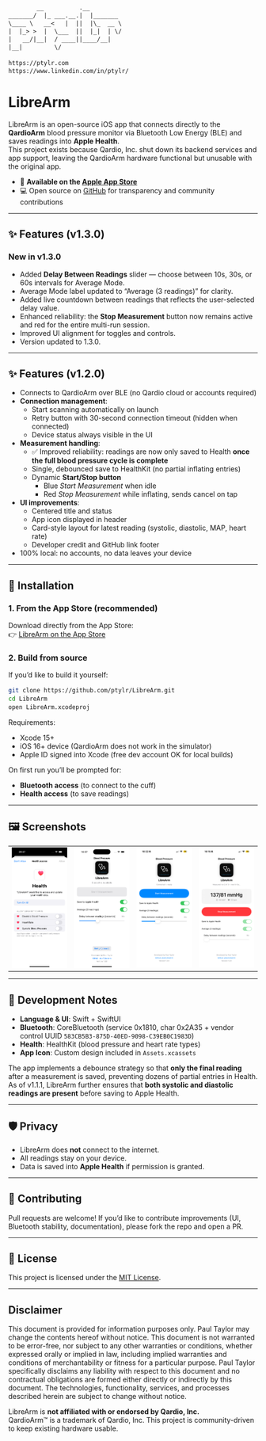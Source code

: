 ```
        __          .__
_______/  |_ ___.__.|  |_______
\____ \   __<   |  ||  |\_  __ \
|  |_> >  |  \___  ||  |_|  | \/
|   __/|__|  / ____||____/__|
|__|         \/

https://ptylr.com  
https://www.linkedin.com/in/ptylr/
```

# LibreArm

LibreArm is an open-source iOS app that connects directly to the **QardioArm** blood pressure monitor via Bluetooth Low Energy (BLE) and saves readings into **Apple Health**.  
This project exists because Qardio, Inc. shut down its backend services and app support, leaving the QardioArm hardware functional but unusable with the original app.

- 📲 **Available on the [Apple App Store](https://apps.apple.com/gb/app/librearm/id6752661389)**  
- 💻 Open source on [GitHub](https://github.com/ptylr/LibreArm) for transparency and community contributions  

---

## ✨ Features (v1.3.0)

### New in v1.3.0

- Added **Delay Between Readings** slider — choose between 10s, 30s, or 60s intervals for Average Mode.
- Average Mode label updated to “Average (3 readings)” for clarity.
- Added live countdown between readings that reflects the user-selected delay value.
- Enhanced reliability: the **Stop Measurement** button now remains active and red for the entire multi-run session.
- Improved UI alignment for toggles and controls.
- Version updated to 1.3.0.

---
## ✨ Features (v1.2.0)

- Connects to QardioArm over BLE (no Qardio cloud or accounts required)
- **Connection management**:
  - Start scanning automatically on launch
  - Retry button with 30-second connection timeout (hidden when connected)
  - Device status always visible in the UI
- **Measurement handling**:
  - ✅ Improved reliability: readings are now only saved to Health **once the full blood pressure cycle is complete**
  - Single, debounced save to HealthKit (no partial inflating entries)
  - Dynamic **Start/Stop button**  
    - Blue *Start Measurement* when idle  
    - Red *Stop Measurement* while inflating, sends cancel on tap
- **UI improvements**:
  - Centered title and status
  - App icon displayed in header
  - Card-style layout for latest reading (systolic, diastolic, MAP, heart rate)
  - Developer credit and GitHub link footer
- 100% local: no accounts, no data leaves your device

---

## 📲 Installation

### 1. From the App Store (recommended)
Download directly from the App Store:  
👉 [LibreArm on the App Store](https://apps.apple.com/gb/app/librearm/id6752661389)  

### 2. Build from source
If you’d like to build it yourself:

```bash
git clone https://github.com/ptylr/LibreArm.git
cd LibreArm
open LibreArm.xcodeproj
```

Requirements:
- Xcode 15+
- iOS 16+ device (QardioArm does not work in the simulator)
- Apple ID signed into Xcode (free dev account OK for local builds)

On first run you’ll be prompted for:
- **Bluetooth access** (to connect to the cuff)
- **Health access** (to save readings)

---

## 🖼 Screenshots

<table>
  <tr>
    <td><img src="./images/screenshots/LibreArm_iPhone16Pro_AppleHealth_Permissions.png" width="250" alt="Apple Health Permissions"/></td>
    <td><img src="./images/screenshots/LibreArm_iPhone16Pro_Home_Connecting.png" width="250" alt="LibreArm connecting to QardioArm"/></td>
    <td><img src="./images/screenshots/LibreArm_iPhone16Pro_Home_Connected.png" width="250" alt="LibreArm connected to QardioArm"/></td>
    <td><img src="./images/screenshots/LibreArm_iPhone16Pro_Home_Measuring.png" width="250" alt="LibreArm measuring Blood Pressure + Pulse"/></td>
  </tr>
</table>

---

## 🔧 Development Notes

- **Language & UI**: Swift + SwiftUI
- **Bluetooth**: CoreBluetooth (service 0x1810, char 0x2A35 + vendor control UUID `583CB5B3-875D-40ED-9098-C39EB0C1983D`)
- **Health**: HealthKit (blood pressure and heart rate types)
- **App Icon**: Custom design included in `Assets.xcassets`

The app implements a debounce strategy so that **only the final reading** after a measurement is saved, preventing dozens of partial entries in Health.  
As of v1.1.1, LibreArm further ensures that **both systolic and diastolic readings are present** before saving to Apple Health.

---

## 🛡 Privacy

- LibreArm does **not** connect to the internet.  
- All readings stay on your device.  
- Data is saved into **Apple Health** if permission is granted.

---

## 🤝 Contributing

Pull requests are welcome! If you’d like to contribute improvements (UI, Bluetooth stability, documentation), please fork the repo and open a PR.

---

## 📜 License

This project is licensed under the [MIT License](LICENSE).

---

## Disclaimer
This document is provided for information purposes only. Paul Taylor may change the contents hereof without notice. This document is not warranted to be error-free, nor subject to any other warranties or conditions, whether expressed orally or implied in law, including implied warranties and conditions of merchantability or fitness for a particular purpose. Paul Taylor specifically disclaims any liability with respect to this document and no contractual obligations are formed either directly or indirectly by this document. The technologies, functionality, services, and processes described herein are subject to change without notice.

LibreArm is **not affiliated with or endorsed by Qardio, Inc.**  
QardioArm™ is a trademark of Qardio, Inc. This project is community-driven to keep existing hardware usable.

